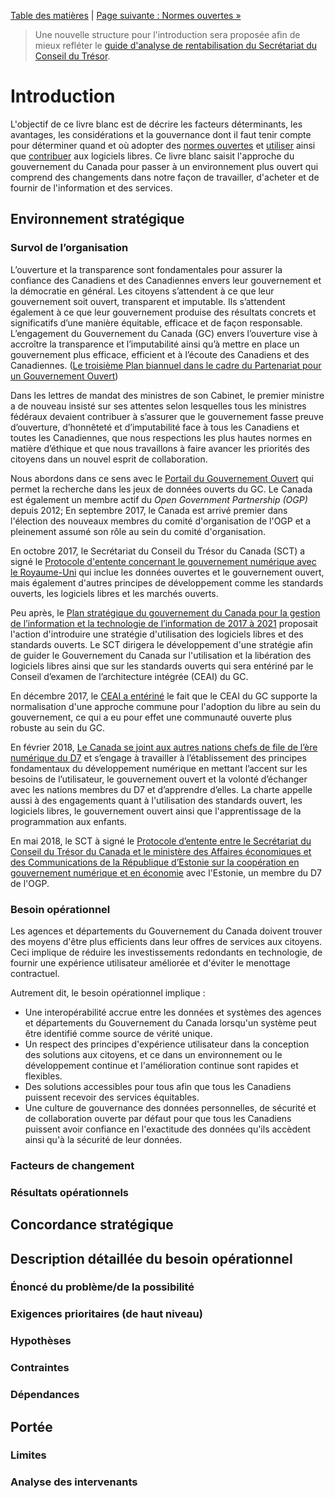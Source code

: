 [Table des matières](../README.md#table-des-mati%C3%A8res) | [Page suivante : Normes ouvertes »](2_Normes_ouvertes.md)

> Une nouvelle structure pour l'introduction sera proposée afin de mieux refléter le [guide d'analyse de rentabilisation du Secrétariat du Conseil du Trésor](https://www.canada.ca/fr/secretariat-conseil-tresor/services/gestion-information-technologie-projets/gestion-projects/guide-analyse-rentabilisation.html).

# Introduction

L'objectif de ce livre blanc est de décrire les facteurs déterminants, les avantages, les considérations et la gouvernance dont il faut tenir compte pour déterminer quand et où adopter des [normes ouvertes](2_Normes_ouvertes) et [utiliser](3_Logiciel_libre_Utilisation) ainsi que [contribuer](4_Logiciel_libre_Contribution) aux logiciels libres. Ce livre blanc saisit l'approche du gouvernement du Canada pour passer à un environnement plus ouvert qui comprend des changements dans notre façon de travailler, d'acheter et de fournir de l'information et des services.

## Environnement stratégique

### Survol de l’organisation

L’ouverture et la transparence sont fondamentales pour assurer la confiance des Canadiens et des Canadiennes envers leur gouvernement et la démocratie en général. Les citoyens s’attendent à ce que leur gouvernement soit ouvert, transparent et imputable. Ils s’attendent également à ce que leur gouvernement produise des résultats concrets et significatifs d’une manière équitable, efficace et de façon responsable. L’engagement du Gouvernement du Canada (GC) envers l’ouverture vise à accroître la transparence et l’imputabilité ainsi qu’à mettre en place un gouvernement plus efficace, efficient et à l’écoute des Canadiens et des Canadiennes. ([Le troisième Plan biannuel dans le cadre du Partenariat pour un Gouvernement Ouvert](https://ouvert.canada.ca/fr/contenu/troisieme-plan-biannuel-partenariat-gouvernement-ouvert))

Dans les lettres de mandat des ministres de son Cabinet, le premier ministre a de nouveau insisté sur ses attentes selon lesquelles tous les ministres fédéraux devaient contribuer à s’assurer que le gouvernement fasse preuve d’ouverture, d’honnêteté et d’imputabilité face à tous les Canadiens et toutes les Canadiennes, que nous respections les plus hautes normes en matière d’éthique et que nous travaillons à faire avancer les priorités des citoyens dans un nouvel esprit de collaboration.

Nous abordons dans ce sens avec le [Portail du Gouvernement Ouvert](https://open.canada.ca/fr) qui permet la recherche dans les jeux de données ouverts du GC. Le Canada est également un membre actif du _Open Government Partnership (OGP)_ depuis 2012; En septembre 2017, le Canada est arrivé premier dans l'élection des nouveaux membres du comité d'organisation de l'OGP et a pleinement assumé son rôle au sein du comité d'organisation.

En octobre 2017, le Secrétariat du Conseil du Trésor du Canada (SCT) a signé le [Protocole d'entente concernant le gouvernement numérique avec le Royaume-Uni](https://www.canada.ca/fr/secretariat-conseil-tresor/services/innovation/protocole-dentente-concernant-gouvernement-numerique.html) qui inclue les données ouvertes et le gouvernement ouvert, mais également d'autres principes de développement comme les standards ouverts, les logiciels libres et les marchés ouverts.

Peu après, le [Plan stratégique du gouvernement du Canada pour la gestion de l’information et la technologie de l’information de 2017 à 2021](https://www.canada.ca/fr/secretariat-conseil-tresor/services/technologie-information/plan-strategique-2017-2021.html) proposait l'action d'introduire une stratégie d'utilisation des logiciels libres et des standards ouverts. Le SCT dirigera le développement d'une stratégie afin de guider le Gouvernement du Canada sur l'utilisation et la libération des logiciels libres ainsi que sur les standards ouverts qui sera entériné par le Conseil d’examen de l’architecture intégrée (CEAI) du GC.

En décembre 2017, le [CEAI a entériné](http://www.gcpedia.gc.ca/gcwiki/images/9/98/GC_EARB_2017-12-14_Record_of_Discussion.pdf) le fait que le CEAI du GC supporte la normalisation d'une approche commune pour l'adoption du libre au sein du gouvernement, ce qui a eu pour effet une communauté ouverte plus robuste au sein du GC.

En février 2018, [Le Canada se joint aux autres nations chefs de file de l’ère numérique du D7](https://www.canada.ca/fr/secretariat-conseil-tresor/nouvelles/2018/02/le_canada_se_jointauxautresnationschefsdefiledelerenumeriquedud7.html) et s’engage à travailler à l’établissement des principes fondamentaux du développement numérique en mettant l’accent sur les besoins de l’utilisateur, le gouvernement ouvert et la volonté d’échanger avec les nations membres du D7 et d’apprendre d’elles. La charte appelle aussi à des engagements quant à l'utilisation des standards ouvert, les logiciels libres, le gouvernement ouvert ainsi que l'apprentissage de la programmation aux enfants.

En mai 2018, le SCT à signé le [Protocole d’entente entre le Secrétariat du Conseil du Trésor du Canada et le ministère des Affaires économiques et des Communications de la République d’Estonie sur la coopération en gouvernement numérique et en économie](https://www.canada.ca/fr/secretariat-conseil-tresor/services/innovation/protocole-dentente-can-estonie-gouvernement-numerique-economie.html) avec l'Estonie, un membre du D7 de l'OGP.

### Besoin opérationnel

Les agences et départements du Gouvernement du Canada doivent trouver des moyens d'être plus efficients dans leur offres de services aux citoyens. Ceci implique de réduire les investissements redondants en technologie, de fournir une expérience utilisateur améliorée et d'éviter le menottage contractuel.

Autrement dit, le besoin opérationnel implique :

- Une interopérabilité accrue entre les données et systèmes des agences et départements du Gouvernement du Canada lorsqu'un système peut être identifié comme source de vérité unique.
- Un respect des principes d'expérience utilisateur dans la conception des solutions aux citoyens, et ce dans un environnement ou le développement continue et l'amélioration continue sont rapides et flexibles.
- Des solutions accessibles pour tous afin que tous les Canadiens puissent recevoir des services équitables.
- Une culture de gouvernance des données personnelles, de sécurité et de collaboration ouverte par défaut pour que tous les Canadiens puissent avoir confiance en l'exactitude des données qu'ils accèdent ainsi qu'à la sécurité de leur données.

### Facteurs de changement

### Résultats opérationnels

## Concordance stratégique

## Description détaillée du besoin opérationnel

### Énoncé du problème/de la possibilité

### Exigences prioritaires (de haut niveau)

### Hypothèses

### Contraintes

### Dépendances

## Portée

### Limites

### Analyse des intervenants

